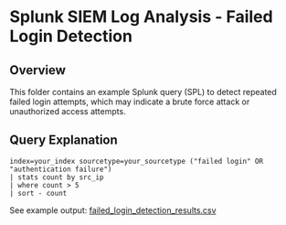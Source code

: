 # Splunk SIEM Log Analysis - Failed Login Detection

## Overview

This folder contains an example Splunk query (SPL) to detect repeated failed login attempts, which may indicate a brute force attack or unauthorized access attempts.

## Query Explanation

```spl
index=your_index sourcetype=your_sourcetype ("failed login" OR "authentication failure")
| stats count by src_ip
| where count > 5
| sort - count

```
See example output: [failed_login_detection_results.csv](./failed_login_detection_results.csv)
